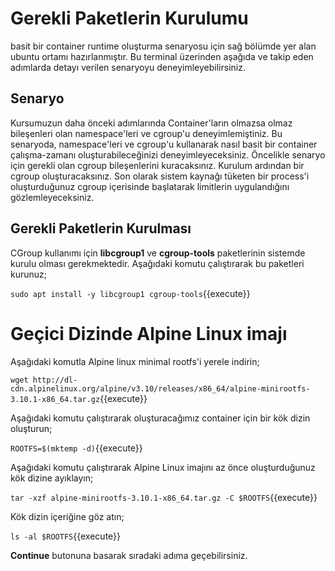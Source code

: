 # Gerekli Paketlerin Kurulumu

basit bir container runtime oluşturma senaryosu için sağ bölümde yer alan ubuntu ortamı hazırlanmıştır. Bu terminal üzerinden aşağıda ve takip eden adımlarda detayı verilen senaryoyu deneyimleyebilirsiniz.

## Senaryo

Kursumuzun daha önceki adımlarında Container'ların olmazsa olmaz bileşenleri olan namespace'leri ve cgroup'u deneyimlemiştiniz. Bu senaryoda, namespace'leri ve cgroup'u kullanarak nasıl basit bir container çalışma-zamanı oluşturabileceğinizi deneyimleyeceksiniz. Öncelikle senaryo için gerekli olan cgroup bileşenlerini kuracaksınız. Kurulum ardından bir cgroup oluşturacaksınız. Son olarak sistem kaynağı tüketen bir process'i oluşturduğunuz cgroup içerisinde başlatarak limitlerin uygulandığını gözlemleyeceksiniz.

## Gerekli Paketlerin Kurulması

CGroup kullanımı için **libcgroup1** ve **cgroup-tools** paketlerinin sistemde kurulu olması gerekmektedir. Aşağıdaki komutu çalıştırarak bu paketleri kurunuz;

`sudo apt install -y libcgroup1 cgroup-tools`{{execute}}

# Geçici Dizinde Alpine Linux imajı

Aşağıdaki komutla Alpine linux minimal rootfs'i yerele indirin;

`wget http://dl-cdn.alpinelinux.org/alpine/v3.10/releases/x86_64/alpine-minirootfs-3.10.1-x86_64.tar.gz`{{execute}}

Aşağıdaki komutu çalıştırarak oluşturacağımız container için bir kök dizin oluşturun;

`ROOTFS=$(mktemp -d)`{{execute}}

Aşağıdaki komutu çalıştırarak Alpine Linux imajını az önce oluşturduğunuz kök dizine ayıklayın;

`tar -xzf alpine-minirootfs-3.10.1-x86_64.tar.gz -C $ROOTFS`{{execute}}

Kök dizin içeriğine göz atın;

`ls -al $ROOTFS`{{execute}}

**Continue** butonuna basarak sıradaki adıma geçebilirsiniz.
